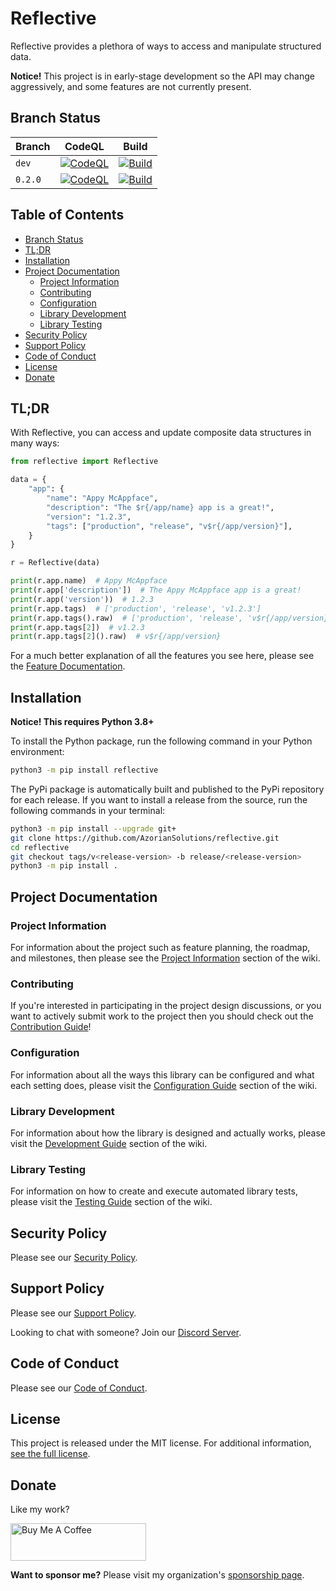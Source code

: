 # Reflective

Reflective provides a plethora of ways to access and manipulate structured data.

**Notice!** This project is in early-stage development so the API may change aggressively,
and some features are not currently present.

## Branch Status

| Branch  | CodeQL                                                                                                                                                                                                                 | Build                                                                                                                                                                                             |
|---------|------------------------------------------------------------------------------------------------------------------------------------------------------------------------------------------------------------------------|---------------------------------------------------------------------------------------------------------------------------------------------------------------------------------------------------|
| `dev`   | [![CodeQL](https://github.com/AzorianSolutions/reflective/actions/workflows/codeql-analysis.yml/badge.svg?branch=dev)](https://github.com/AzorianSolutions/reflective/actions/workflows/codeql-analysis.yml)           | [![Build](https://github.com/AzorianSolutions/reflective/actions/workflows/build.yml/badge.svg?branch=dev)](https://github.com/AzorianSolutions/reflective/actions/workflows/build.yml)           |
| `0.2.0` | [![CodeQL](https://github.com/AzorianSolutions/reflective/actions/workflows/codeql-analysis.yml/badge.svg?branch=release/0.2.0)](https://github.com/AzorianSolutions/reflective/actions/workflows/codeql-analysis.yml) | [![Build](https://github.com/AzorianSolutions/reflective/actions/workflows/build.yml/badge.svg?branch=release/0.2.0)](https://github.com/AzorianSolutions/reflective/actions/workflows/build.yml) |

## Table of Contents

- [Branch Status](#branch-status)
- [TL;DR](#tldr)
- [Installation](#installation)
- [Project Documentation](#project-documentation)
    - [Project Information](#project-information)
    - [Contributing](#contributing)
    - [Configuration](#configuration)
    - [Library Development](#library-development)
    - [Library Testing](#library-testing)
- [Security Policy](#security-policy)
- [Support Policy](#support-policy)
- [Code of Conduct](#code-of-conduct)
- [License](#license)
- [Donate](#donate)

## TL;DR

With Reflective, you can access and update composite data structures in many ways:

```python
from reflective import Reflective

data = {
    "app": {
        "name": "Appy McAppface",
        "description": "The $r{/app/name} app is a great!",
        "version": "1.2.3",
        "tags": ["production", "release", "v$r{/app/version}"],
    }
}

r = Reflective(data)

print(r.app.name)  # Appy McAppface
print(r.app['description'])  # The Appy McAppface app is a great!
print(r.app('version'))  # 1.2.3
print(r.app.tags)  # ['production', 'release', 'v1.2.3']
print(r.app.tags().raw)  # ['production', 'release', 'v$r{/app/version}']
print(r.app.tags[2])  # v1.2.3
print(r.app.tags[2]().raw)  # v$r{/app/version}
```

For a much better explanation of all the features you see here, please see
the [Feature Documentation](./docs/wiki/project/features.md).

## Installation

**Notice! This requires Python 3.8+**

To install the Python package, run the following command in your Python environment:

```bash
python3 -m pip install reflective
```

The PyPi package is automatically built and published to the PyPi repository for each release. If you want to install
a release from the source, run the following commands in your terminal:

```bash
python3 -m pip install --upgrade git+
git clone https://github.com/AzorianSolutions/reflective.git
cd reflective
git checkout tags/v<release-version> -b release/<release-version>
python3 -m pip install .
```

## Project Documentation

### Project Information

For information about the project such as feature planning, the roadmap, and milestones, then please see the
[Project Information](./docs/wiki/project/README.md) section of the
wiki.

### Contributing

If you're interested in participating in the project design discussions, or you want to actively submit work to the
project then you should check out the
[Contribution Guide](./docs/wiki/contributing/README.md)!

### Configuration

For information about all the ways this library can be configured and what each setting does, please visit the
[Configuration Guide](./docs/wiki/configuration/README.md) section of the wiki.

### Library Development

For information about how the library is designed and actually works, please visit the
[Development Guide](docs/wiki/development/README.md) section of the wiki.

### Library Testing

For information on how to create and execute automated library tests, please visit the
[Testing Guide](./docs/wiki/testing/README.md) section of the wiki.

## Security Policy

Please see our [Security Policy](./.github/SECURITY.md).

## Support Policy

Please see our [Support Policy](./docs/wiki/support/README.md).

Looking to chat with someone? Join our [Discord Server](https://discord.azorian.solutions).

## Code of Conduct

Please see our [Code of Conduct](./.github/CODE_OF_CONDUCT.md).

## License

This project is released under the MIT license. For additional information, [see the full license](./LICENSE).

## Donate

Like my work?

<a href="https://www.buymeacoffee.com/AzorianMatt" target="_blank"><img src="https://cdn.buymeacoffee.com/buttons/v2/default-blue.png" alt="Buy Me A Coffee" style="height: 60px !important;width: 217px !important;" ></a>

**Want to sponsor me?** Please visit my organization's [sponsorship page](https://github.com/sponsors/AzorianSolutions).
